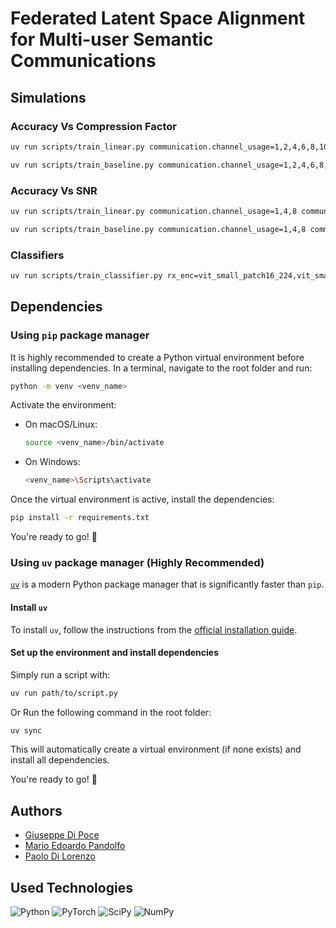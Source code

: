 # Federated Latent Space Alignment for Multi-user Semantic Communications

## Simulations

### Accuracy Vs Compression Factor

```bash
uv run scripts/train_linear.py communication.channel_usage=1,2,4,6,8,10 communication.antennas_receiver=1,2,4 communication.antennas_transmitter=1,2,4 seed=27,42,100,123,144,200 simulation=compr_fact -m
```

```bash
uv run scripts/train_baseline.py communication.channel_usage=1,2,4,6,8,10 communication.antennas_receiver=1,2,4 communication.antennas_transmitter=1,2,4 seed=27,42,100,123,144,200 base_station.strategy=FK,Top-K simulation=compr_fact -m
```

### Accuracy Vs SNR

```bash
uv run scripts/train_linear.py communication.channel_usage=1,4,8 communication.antennas_receiver=4 communication.antennas_transmitter=4 seed=27,42,100,123,144,200 communication.snr=-20.0,-10.0,10.0,20.0,30.0 simulation=snr -m
```

```bash
uv run scripts/train_baseline.py communication.channel_usage=1,4,8 communication.antennas_receiver=4 communication.antennas_transmitter=4 seed=27,42,100,123,144,200 communication.snr=-20.0,-10.0,10.0,20.0,30.0 base_station.strategy=FK,Top-K simulation=snr -m
```

### Classifiers

```bash
uv run scripts/train_classifier.py rx_enc=vit_small_patch16_224,vit_small_patch32_224,vit_base_patch16_224,vit_base_patch32_clip_224,rexnet_100,mobilenetv3_small_075,mobilenetv3_large_100,mobilenetv3_small_100,efficientvit_m5.r224_in1k,levit_128s.fb_dist_in1k,vit_tiny_patch16_224 seed=27,42,100,123,144,200 -m
```

## Dependencies  

### Using `pip` package manager  

It is highly recommended to create a Python virtual environment before installing dependencies. In a terminal, navigate to the root folder and run:  

```bash
python -m venv <venv_name>
```

Activate the environment:  

- On macOS/Linux:  

  ```bash
  source <venv_name>/bin/activate
  ```

- On Windows:  

  ```bash
  <venv_name>\Scripts\activate
  ```

Once the virtual environment is active, install the dependencies:  

```bash
pip install -r requirements.txt
```

You're ready to go! 🚀  

### Using `uv` package manager (Highly Recommended)  

[`uv`](https://github.com/astral-sh/uv) is a modern Python package manager that is significantly faster than `pip`.  

#### Install `uv`  

To install `uv`, follow the instructions from the [official installation guide](https://github.com/astral-sh/uv#installation).  

#### Set up the environment and install dependencies  

Simply run a script with:

```bash
uv run path/to/script.py
```

Or Run the following command in the root folder:  

```bash
uv sync
```

This will automatically create a virtual environment (if none exists) and install all dependencies.  

You're ready to go! 🚀  

## Authors

- [Giuseppe Di Poce](https://github.com/giuseppedipoce)
- [Mario Edoardo Pandolfo](https://github.com/JRhin)
- [Paolo Di Lorenzo](https://scholar.google.com/citations?hl=en&user=VZYvspQAAAAJ)

## Used Technologies

![Python](https://img.shields.io/badge/python-3670A0?style=for-the-badge&logo=python&logoColor=ffdd54)
![PyTorch](https://img.shields.io/badge/PyTorch-%23EE4C2C.svg?style=for-the-badge&logo=PyTorch&logoColor=white)
![SciPy](https://img.shields.io/badge/SciPy-%230C55A5.svg?style=for-the-badge&logo=scipy&logoColor=%white)
![NumPy](https://img.shields.io/badge/numpy-%23013243.svg?style=for-the-badge&logo=numpy&logoColor=white)
